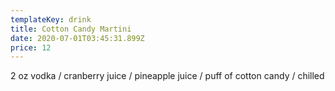```yaml
---
templateKey: drink
title: Cotton Candy Martini
date: 2020-07-01T03:45:31.899Z
price: 12
---
```


2 oz vodka / cranberry juice / pineapple juice / puff of cotton candy / chilled
